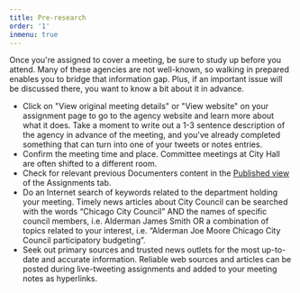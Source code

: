 ```yaml
---
title: Pre-research
order: '1'
inmenu: true
---
```

Once you're assigned to cover a meeting, be sure to study up before you attend. Many of these agencies are not well-known, so walking in prepared enables you to bridge that information gap. Plus, if an important issue will be discussed there, you want to know a bit about it in advance.

* Click on "View original meeting details" or "View website" on your assignment page to go to the agency website and learn more about what it does. Take a moment to write out a 1-3 sentence description of the agency in advance of the meeting, and you've already completed something that can turn into one of your tweets or notes entries.
* Confirm the meeting time and place. Committee meetings at City Hall are often shifted to a different room.
* Check for relevant previous Documenters content in the [Published view ](https://chicago.documenters.org/assignments/?alt=true)of the Assignments tab.
* Do an Internet search of keywords related to the department holding your meeting. Timely news articles about City Council can be searched with the words “Chicago City Council” AND the names of specific council members, i.e. Alderman James Smith OR a combination of topics related to your interest, i.e. “Alderman Joe Moore Chicago City Council participatory budgeting”. 
* Seek out primary sources and trusted news outlets for the most up-to-date and accurate information. Reliable web sources and articles can be posted during live-tweeting assignments and added to your meeting notes as hyperlinks.
